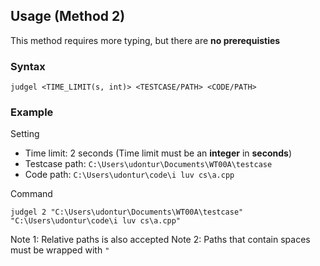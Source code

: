## Usage (Method 2)
This method requires more typing, but there are **no prerequisties**
### Syntax
```judgel <TIME_LIMIT(s, int)> <TESTCASE/PATH> <CODE/PATH>```

### Example 
Setting
- Time limit: 2 seconds (Time limit must be an **integer** in **seconds**)
- Testcase path: ```C:\Users\udontur\Documents\WT00A\testcase```
- Code path: ```C:\Users\udontur\code\i luv cs\a.cpp```

Command

```judgel 2 "C:\Users\udontur\Documents\WT00A\testcase" "C:\Users\udontur\code\i luv cs\a.cpp"``` 

Note 1: Relative paths is also accepted
Note 2: Paths that contain spaces must be wrapped with ```"``` 